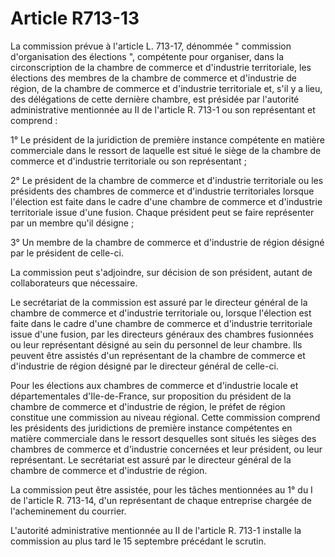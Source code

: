 # Article R713-13

<p>La commission prévue à l'article L. 713-17, dénommée " commission d'organisation des élections ", compétente pour organiser, dans la circonscription de la chambre de commerce et d'industrie territoriale, les élections des membres de la chambre de commerce et d'industrie de région, de la chambre de commerce et d'industrie territoriale et, s'il y a lieu, des délégations de cette dernière chambre, est présidée par l'autorité administrative mentionnée au II de l'article R. 713-1 ou son représentant et comprend :</p><p>1° Le président de la juridiction de première instance compétente en matière commerciale dans le ressort de laquelle est situé le siège de la chambre de commerce et d'industrie territoriale ou son représentant ;</p><p>2° Le président de la chambre de commerce et d'industrie territoriale ou les présidents des chambres de commerce et d'industrie territoriales lorsque l'élection est faite dans le cadre d'une chambre de commerce et d'industrie territoriale issue d'une fusion. Chaque président peut se faire représenter par un membre qu'il désigne ;</p><p>3° Un membre de la chambre de commerce et d'industrie de région désigné par le président de celle-ci.</p><p>La commission peut s'adjoindre, sur décision de son président, autant de collaborateurs que nécessaire.</p><p>Le secrétariat de la commission est assuré par le directeur général de la chambre de commerce et d'industrie territoriale ou, lorsque l'élection est faite dans le cadre d'une chambre de commerce et d'industrie territoriale issue d'une fusion, par les directeurs généraux des chambres fusionnées ou leur représentant désigné au sein du personnel de leur chambre. Ils peuvent être assistés d'un représentant de la chambre de commerce et d'industrie de région désigné par le directeur général de celle-ci.</p><p>Pour les élections aux chambres de commerce et d'industrie locale et départementales d'Ile-de-France, sur proposition du président de la chambre de commerce et d'industrie de région, le préfet de région constitue une commission au niveau régional. Cette commission comprend les présidents des juridictions de première instance compétentes en matière commerciale dans le ressort desquelles sont situés les sièges des chambres de commerce et d'industrie concernées et leur président, ou leur représentant. Le secrétariat est assuré par le directeur général de la chambre de commerce et d'industrie de région.</p><p>La commission peut être assistée, pour les tâches mentionnées au 1° du I de l'article R. 713-14, d'un représentant de chaque entreprise chargée de l'acheminement du courrier.</p><p>L'autorité administrative mentionnée au II de l'article R. 713-1 installe la commission au plus tard le 15 septembre précédant le scrutin.</p>